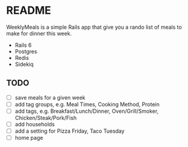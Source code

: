 # README

WeeklyMeals is a simple Rails app that give you a rando list of meals to make for dinner this week.

- Rails 6
- Postgres
- Redis
- Sidekiq

## TODO

- [ ] save meals for a given week
- [ ] add tag groups, e.g. Meal Times, Cooking Method, Protein
- [ ] add tags, e.g. Breakfast/Lunch/Dinner, Oven/Grill/Smoker, Chicken/Steak/Pork/Fish
- [ ] add households
- [ ] add a setting for Pizza Friday, Taco Tuesday
- [ ] home page
